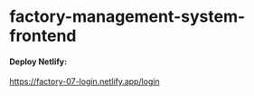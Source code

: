 # factory-management-system-frontend

#### Deploy Netlify:
https://factory-07-login.netlify.app/login
